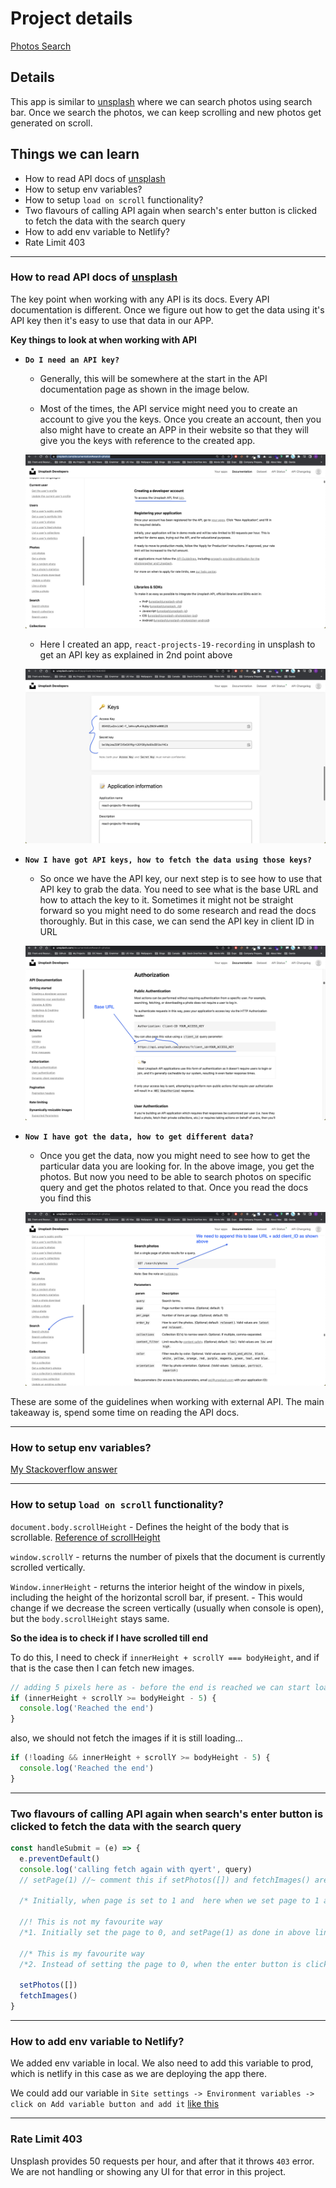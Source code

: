 # Project details

[Photos Search](https://19-photos-search.netlify.app/)

## Details

This app is similar to [unsplash](https://unsplash.com/) where we can search photos using search bar. Once we search the photos, we can keep scrolling and new photos get generated on scroll.

## Things we can learn

- How to read API docs of [unsplash](https://unsplash.com/documentation#search-photos)
- How to setup env variables?
- How to setup `load on scroll` functionality?
- Two flavours of calling API again when search's enter button is clicked to fetch the data with the search query
- How to add env variable to Netlify?
- Rate Limit 403

---

### How to read API docs of [unsplash](https://unsplash.com/documentation#search-photos)

The key point when working with any API is its docs. Every API documentation is different. Once we figure out how to get the data using it's API key then it's easy to use that data in our APP.

**Key things to look at when working with API**

- **`Do I need an API key?`**

  - Generally, this will be somewhere at the start in the API documentation page as shown in the image below.

  - Most of the times, the API service might need you to create an account to give you the keys. Once you create an account, then you also might have to create an APP in their website so that they will give you the keys with reference to the created app.

  ![Developer account](./readmeImages/developer_account.png)

  - Here I created an app, `react-projects-19-recording` in unsplash to get an API key as explained in 2nd point above

  ![API keys](./readmeImages/API_keys.png)

- **`Now I have got API keys, how to fetch the data using those keys?`**

  - So once we have the API key, our next step is to see how to use that API key to grab the data. You need to see what is the base URL and how to attach the key to it. Sometimes it might not be straight forward so you might need to do some research and read the docs thoroughly. But in this case, we can send the API key in client ID in URL

  ![API keys](./readmeImages/photos_endpoint.png)

- **`Now I have got the data, how to get different data?`**

  - Once you get the data, now you might need to see how to get the particular data you are looking for. In the above image, you get the photos. But now you need to be able to search photos on specific query and get the photos related to that. Once you read the docs you find this

  ![API keys](./readmeImages/search_photos_endpoint.png)

These are some of the guidelines when working with external API. The main takeaway is, spend some time on reading the API docs.

---

### How to setup env variables?

[My Stackoverflow answer](https://stackoverflow.com/a/68945430/10824697)

---

### How to setup `load on scroll` functionality?

`document.body.scrollHeight` - Defines the height of the body that is scrollable.
[Reference of scrollHeight](https://www.w3schools.com/jsref/tryit.asp?filename=tryjsref_element_scrollheight)

`window.scrollY` - returns the number of pixels that the document is currently scrolled vertically.

`Window.innerHeight` - returns the interior height of the window in pixels, including the height of the horizontal scroll bar, if present. - This would change if we decrease the screen vertically (usually when console is open), but the `body.scrollHeight` stays same.

**So the idea is to check if I have scrolled till end**

To do this, I need to check if `innerHeight + scrollY === bodyHeight`, and if that is the case then I can fetch new images.

```js
// adding 5 pixels here as - before the end is reached we can start load new images
if (innerHeight + scrollY >= bodyHeight - 5) {
  console.log('Reached the end')
}
```

also, we should not fetch the images if it is still loading...

```js
if (!loading && innerHeight + scrollY >= bodyHeight - 5) {
  console.log('Reached the end')
}
```

---

### Two flavours of calling API again when search's enter button is clicked to fetch the data with the search query

```js
const handleSubmit = (e) => {
  e.preventDefault()
  console.log('calling fetch again with qyert', query)
  // setPage(1) //~ comment this if setPhotos([]) and fetchImages() are called like below

  /* Initially, when page is set to 1 and  here when we set page to 1 again, the first 10 photos will not change as the state call for setPhotos would be same as before. Hence, either of two things can be done*/

  //! This is not my favourite way
  /*1. Initially set the page to 0, and setPage(1) as done in above line. In this case, everytime, the enter button is clicked, page is set from 0 to 1 and the data would be pulled.  THIS IS NOT WORKING PROPERLY FOR ME, as I am using callback hook as well, and I also don't think this is the right way to do, so the best way is to go with 2nd approach below.*/

  //* This is my favourite way
  /*2. Instead of setting the page to 0, when the enter button is clicked, we will wipe out the data by setting setPhotos([]) and then call fetchImages() which would call the images again with the query. To achieve this, comment above setPage(1) and uncomment below setPhotos([]) and fetchImages() */

  setPhotos([])
  fetchImages()
}
```

---

### How to add env variable to Netlify?

We added env variable in local. We also need to add this variable to prod, which is netlify in this case as we are deploying the app there.

We could add our variable in `Site settings -> Environment variables -> click on Add variable button and add it` [like this](https://app.netlify.com/sites/19-photos-search/settings/env)

---

### Rate Limit 403

Unsplash provides 50 requests per hour, and after that it throws `403` error. We are not handling or showing any UI for that error in this project.
